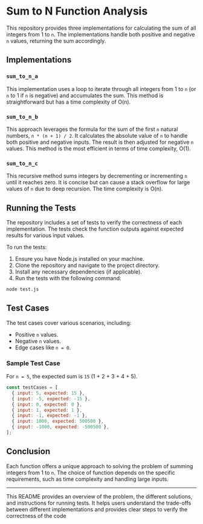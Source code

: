 # Sum to N Function Analysis

This repository provides three implementations for calculating the sum of all integers from 1 to `n`. The implementations handle both positive and negative `n` values, returning the sum accordingly.

## Implementations

### `sum_to_n_a`

This implementation uses a loop to iterate through all integers from 1 to `n` (or `n` to 1 if `n` is negative) and accumulates the sum. This method is straightforward but has a time complexity of O(n).

### `sum_to_n_b`

This approach leverages the formula for the sum of the first `n` natural numbers, `n * (n + 1) / 2`. It calculates the absolute value of `n` to handle both positive and negative inputs. The result is then adjusted for negative `n` values. This method is the most efficient in terms of time complexity, O(1).

### `sum_to_n_c`

This recursive method sums integers by decrementing or incrementing `n` until it reaches zero. It is concise but can cause a stack overflow for large values of `n` due to deep recursion. The time complexity is O(n).

## Running the Tests

The repository includes a set of tests to verify the correctness of each implementation. The tests check the function outputs against expected results for various input values.

To run the tests:

1.  Ensure you have Node.js installed on your machine.
2.  Clone the repository and navigate to the project directory.
3.  Install any necessary dependencies (if applicable).
4.  Run the tests with the following command:

```bash
node test.js
```

## Test Cases

The test cases cover various scenarios, including:

- Positive `n` values.
- Negative `n` values.
- Edge cases like `n = 0`.

### Sample Test Case

For `n = 5`, the expected sum is `15` (1 + 2 + 3 + 4 + 5).

```javascript
const testCases = [
  { input: 5, expected: 15 },
  { input: -5, expected: -15 },
  { input: 0, expected: 0 },
  { input: 1, expected: 1 },
  { input: -1, expected: -1 },
  { input: 1000, expected: 500500 },
  { input: -1000, expected: -500500 },
];
```

## Conclusion

Each function offers a unique approach to solving the problem of summing integers from 1 to `n`. The choice of function depends on the specific requirements, such as time complexity and handling large inputs.

---

This README provides an overview of the problem, the different solutions, and instructions for running tests. It helps users understand the trade-offs between different implementations and provides clear steps to verify the correctness of the code
